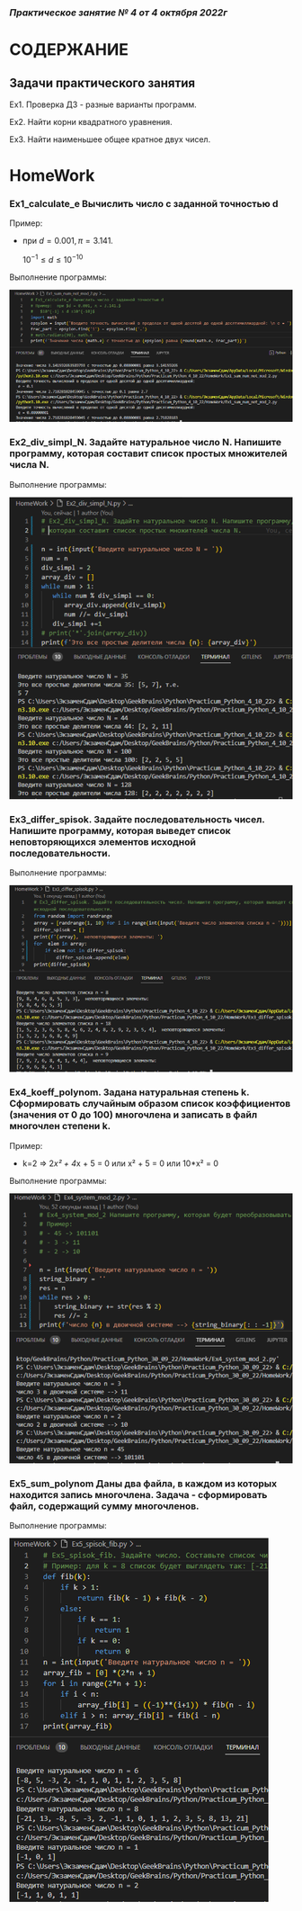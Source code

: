 ### *Практическое занятие № 4 от 4 октября 2022г*

# СОДЕРЖАНИЕ

## Задачи практического занятия

Ex1. Проверка ДЗ - разные варианты программ. 

Ex2. Найти корни квадратного уравнения.

Ex3. Найти наименьшее общее кратное двух чисел.

# HomeWork

### Ex1_calculate_e Вычислить число c заданной точностью d

Пример:

- при $d = 0.001, π = 3.141.$

  $10^{-1} ≤ d ≤10^{-10}$

Выполнение программы:

![пример 1](https://github.com/EkaterinaGugina/Practicum_Python_04_10_22/blob/main/HomeWork/Ex1_calculate_e.png)

### Ex2_div_simpl_N. Задайте натуральное число N. Напишите программу, которая составит список простых множителей числа N.

Выполнение программы:

![пример 2](https://github.com/EkaterinaGugina/Practicum_Python_04_10_22/blob/main/HomeWork/Ex2_div_simpl_N.png)

### Ex3_differ_spisok. Задайте последовательность чисел. Напишите программу, которая выведет список неповторяющихся элементов исходной последовательности.

Выполнение программы:

![пример 3](https://github.com/EkaterinaGugina/Practicum_Python_04_10_22/blob/main/HomeWork/Ex3_differ_spisok.png)

### Ex4_koeff_polynom. Задана натуральная степень k. Сформировать случайным образом список коэффициентов (значения от 0 до 100) многочлена и записать в файл многочлен степени k.

Пример:

- k=2 => 2*x² + 4*x + 5 = 0 или x² + 5 = 0 или 10*x² = 0

Выполнение программы:

![пример 4](https://github.com/EkaterinaGugina/Practicum_Python_30_09_22/blob/main/HomeWork/Ex4_system_mod_2.png)

### Ex5_sum_polynom Даны два файла, в каждом из которых находится запись многочлена. Задача - сформировать файл, содержащий сумму многочленов.

Выполнение программы:

![пример 5](https://github.com/EkaterinaGugina/Practicum_Python_30_09_22/blob/main/HomeWork/Ex5_spisok_fib.png)
